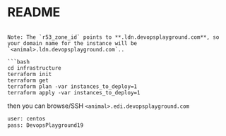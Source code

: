 # README

```

Note: The `r53_zone_id` points to **.ldn.devopsplayground.com**, so your domain name for the instance will be `<animal>.ldn.devopsplayground.com`..  

```bash
cd infrastructure
terraform init
terraform get
terraform plan -var instances_to_deploy=1
terraform apply -var instances_to_deploy=1
```

then you can browse/SSH `<animal>.edi.devopsplayground.com`

```bash
user: centos  
pass: DevopsPlayground19
```